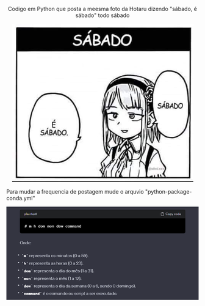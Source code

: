 <p align="center">
Codigo em Python que posta a meesma foto da Hotaru dizendo "sábado, é sábado" todo sábado
</p>


<p align="center">
  <img src="./image/sabado.jpg" alt="Descrição da Imagem">
</p>



Para mudar a frequencia de postagem mude o arquvio "python-package-conda.yml" 

![](./image/cron.png)
